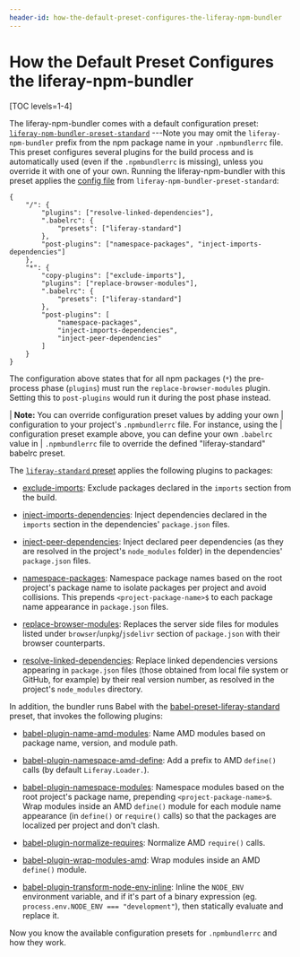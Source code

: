 ```yaml
---
header-id: how-the-default-preset-configures-the-liferay-npm-bundler
---
```


# How the Default Preset Configures the liferay-npm-bundler

[TOC levels=1-4]

The liferay-npm-bundler comes with a default configuration preset: 
[`liferay-npm-bundler-preset-standard`](https://github.com/liferay/liferay-npm-build-tools/tree/master/packages/liferay-npm-bundler-preset-standard)
---Note you may omit the `liferay-npm-bundler` prefix from the npm package name 
in your `.npmbundlerrc` file. This preset configures several plugins for the 
build process and is automatically used (even if the `.npmbundlerrc` is 
missing), unless you override it with one of your own. Running the 
liferay-npm-bundler with this preset applies the 
[config file](https://github.com/liferay/liferay-npm-build-tools/blob/master/packages/liferay-npm-bundler-preset-standard/config.json) 
from `liferay-npm-bundler-preset-standard`:

    {
    	"/": {
    		"plugins": ["resolve-linked-dependencies"],
    		".babelrc": {
    			"presets": ["liferay-standard"]
    		},
    		"post-plugins": ["namespace-packages", "inject-imports-dependencies"]
    	},
    	"*": {
    		"copy-plugins": ["exclude-imports"],
    		"plugins": ["replace-browser-modules"],
    		".babelrc": {
    			"presets": ["liferay-standard"]
    		},
    		"post-plugins": [
    			"namespace-packages",
    			"inject-imports-dependencies",
    			"inject-peer-dependencies"
    		]
    	}
    }

The configuration above states that for all npm packages (`*`) the pre-process 
phase (`plugins`) must run the `replace-browser-modules` plugin. Setting this to 
`post-plugins` would run it during the post phase instead. 

| **Note:** You can override configuration preset values by adding your own
| configuration to your project's `.npmbundlerrc` file. For instance, using the
| configuration preset example above, you can define your own `.babelrc` value in
| `.npmbundlerrc` file to override the defined "liferay-standard" babelrc preset.

The 
[`liferay-standard` preset](https://github.com/liferay/liferay-npm-build-tools/tree/master/packages/babel-preset-liferay-standard) 
applies the following plugins to packages:

- [exclude-imports](https://github.com/liferay/liferay-npm-build-tools/tree/master/packages/liferay-npm-bundler-plugin-exclude-imports):
  Exclude packages declared in the `imports` section from the build.

- [inject-imports-dependencies](https://github.com/liferay/liferay-npm-build-tools/tree/master/packages/liferay-npm-bundler-plugin-inject-imports-dependencies):
  Inject dependencies declared in the `imports` section in the dependencies' 
  `package.json` files.

- [inject-peer-dependencies](https://github.com/liferay/liferay-npm-build-tools/tree/master/packages/liferay-npm-bundler-plugin-inject-peer-dependencies):
  Inject declared peer dependencies (as they are resolved in the project's 
  `node_modules` folder) in the dependencies' `package.json` files.

- [namespace-packages](https://github.com/liferay/liferay-npm-build-tools/tree/master/packages/liferay-npm-bundler-plugin-namespace-packages):
  Namespace package names based on the root project's package name to isolate 
  packages per project and avoid collisions. This prepends 
  `<project-package-name>$` to each package name appearance in `package.json` 
  files.

- [replace-browser-modules](https://github.com/liferay/liferay-npm-build-tools/tree/master/packages/liferay-npm-bundler-plugin-replace-browser-modules):
  Replaces the server side files for modules listed under 
  `browser`/`unpkg`/`jsdelivr` section of `package.json` with their browser 
  counterparts. 

- [resolve-linked-dependencies](https://github.com/liferay/liferay-npm-build-tools/tree/master/packages/liferay-npm-bundler-plugin-resolve-linked-dependencies):
  Replace linked dependencies versions appearing in `package.json` files 
  (those obtained from local file system or GitHub, for example) by their real 
  version number, as resolved in the project's `node_modules` directory.

In addition, the bundler runs Babel with the 
[babel-preset-liferay-standard](https://github.com/liferay/liferay-npm-build-tools/tree/master/packages/babel-preset-liferay-standard) 
preset, that invokes the following plugins:

- [babel-plugin-name-amd-modules](https://github.com/liferay/liferay-npm-build-tools/tree/master/packages/babel-plugin-name-amd-modules):
  Name AMD modules based on package name, version, and module path.

- [babel-plugin-namespace-amd-define](https://github.com/liferay/liferay-npm-build-tools/tree/master/packages/babel-plugin-namespace-amd-define):
  Add a prefix to AMD `define()` calls (by default `Liferay.Loader.`).

- [babel-plugin-namespace-modules](https://github.com/liferay/liferay-npm-build-tools/tree/master/packages/babel-plugin-namespace-modules):
  Namespace modules based on the root project's package name, prepending 
  `<project-package-name>$`. Wrap modules inside an AMD `define()` module for 
  each module name appearance (in `define()` or `require()` calls) so that the 
  packages are localized per project and don't clash.

- [babel-plugin-normalize-requires](https://github.com/liferay/liferay-npm-build-tools/tree/master/packages/babel-plugin-normalize-requires):
  Normalize AMD `require()` calls.

- [babel-plugin-wrap-modules-amd](https://github.com/liferay/liferay-npm-build-tools/tree/master/packages/babel-plugin-wrap-modules-amd):
  Wrap modules inside an AMD `define()` module.

- [babel-plugin-transform-node-env-inline](https://github.com/babel/minify/tree/master/packages/babel-plugin-transform-node-env-inline):
  Inline the `NODE_ENV` environment variable, and if it's part of a binary 
  expression (eg. `process.env.NODE_ENV === "development"`), then statically 
  evaluate and replace it.

Now you know the available configuration presets for `.npmbundlerrc` and how 
they work. 
